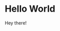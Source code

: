 <html lang="en">
    <head>
        <meta charset="utf-8">
        <title>HTML5 : Hello World Example</title>
    </head>
    <body>
        <h1>Hello World</h1>
        <p>
            Hey there!
        </p>
    </body>
</html>
